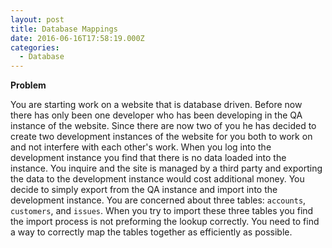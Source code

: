 ```yaml
---
layout: post
title: Database Mappings
date: 2016-06-16T17:58:19.000Z
categories:
  - Database
---
```

**Problem**

You are starting work on a website that is database driven. Before now there has only been one developer who has been developing in the QA instance of the website. Since there are now two of you he has decided to create two development instances of the website for you both to work on and not interfere with each other's work. When you log into the development instance you find that there is no data loaded into the instance. You inquire and the site is managed by a third party and exporting the data to the development instance would cost additional money. You decide to simply export from the QA instance and import into the development instance. You are concerned about three tables: `accounts`, `customers`, and `issues`. When you try to import these three tables you find the import process is not preforming the lookup correctly. You need to find a way to correctly map the tables together as efficiently as possible.
